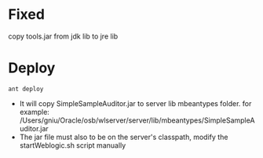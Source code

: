 # Fixed
copy tools.jar from jdk lib to jre lib

# Deploy
    ant deploy

- It will copy SimpleSampleAuditor.jar to server lib mbeantypes folder. for example: /Users/gniu/Oracle/osb/wlserver/server/lib/mbeantypes/SimpleSampleAuditor.jar
- The jar file must also to be on the server's classpath, modify the startWeblogic.sh script manually